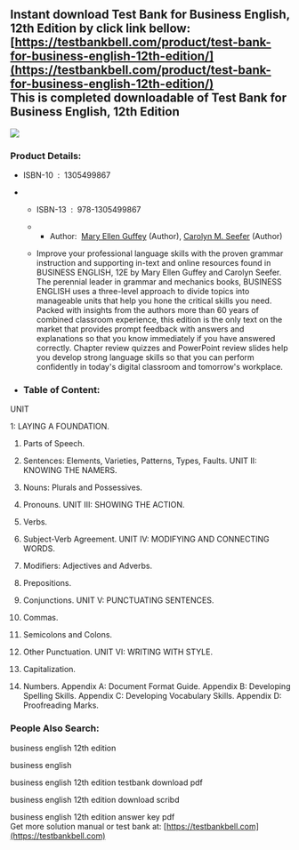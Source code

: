 Instant download **Test Bank for Business English, 12th Edition** by click link bellow:  
[https://testbankbell.com/product/test-bank-for-business-english-12th-edition/](https://testbankbell.com/product/test-bank-for-business-english-12th-edition/)  
This is completed downloadable of Test Bank for Business English, 12th Edition
------------------------------------------------------------------------------


![](https://testbankbell.com/wp-content/uploads/2023/05/Test-Bank-for-Business-English-12th-Edition-228x228-1.jpg)
### Product Details:


* ISBN-10 ‏ : ‎ 1305499867
* * ISBN-13 ‏ : ‎ 978-1305499867
  * * Author:  [Mary Ellen Guffey](https://www.amazon.com/s/ref=dp_byline_sr_book_1?ie=UTF8&field-author=Mary+Ellen+Guffey&text=Mary+Ellen+Guffey&sort=relevancerank&search-alias=books) (Author), [Carolyn M. Seefer](https://www.amazon.com/s/ref=dp_byline_sr_book_2?ie=UTF8&field-author=Carolyn+M.+Seefer&text=Carolyn+M.+Seefer&sort=relevancerank&search-alias=books) (Author)
   
  * Improve your professional language skills with the proven grammar instruction and supporting in-text and online resources found in BUSINESS ENGLISH, 12E by Mary Ellen Guffey and Carolyn Seefer. The perennial leader in grammar and mechanics books, BUSINESS ENGLISH uses a three-level approach to divide topics into manageable units that help you hone the critical skills you need. Packed with insights from the authors more than 60 years of combined classroom experience, this edition is the only text on the market that provides prompt feedback with answers and explanations so that you know immediately if you have answered correctly. Chapter review quizzes and PowerPoint review slides help you develop strong language skills so that you can perform confidently in today's digital classroom and tomorrow's workplace.
 
* ### Table of Content:

UNIT


1: LAYING A FOUNDATION.


1. Parts of Speech.

2. Sentences: Elements, Varieties, Patterns, Types, Faults. UNIT II: KNOWING THE NAMERS.

3. Nouns: Plurals and Possessives.

4. Pronouns. UNIT III: SHOWING THE ACTION.

5. Verbs.

6. Subject-Verb Agreement. UNIT IV: MODIFYING AND CONNECTING WORDS.

7. Modifiers: Adjectives and Adverbs.

8. Prepositions.

9. Conjunctions. UNIT V: PUNCTUATING SENTENCES.

10. Commas.

11. Semicolons and Colons.

12. Other Punctuation. UNIT VI: WRITING WITH STYLE.

13. Capitalization.

14. Numbers. Appendix A: Document Format Guide. Appendix B: Developing Spelling Skills. Appendix C: Developing Vocabulary Skills. Appendix D: Proofreading Marks.


 ### People Also Search:


 business english 12th edition

 business english

 business english 12th edition testbank download pdf

 business english 12th edition download scribd

 business english 12th edition answer key pdf  
  Get more solution manual or test bank at: [https://testbankbell.com](https://testbankbell.com)
